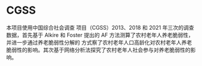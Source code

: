 # CGSS
本项目使用中国综合社会调查 项目（CGSS）2013、2018 和 2021 年三次的调查数据，首先基于 Alkire 和 Foster 提出的 AF 方法测算了农村老年人养老脆弱性，并进一步通过养老脆弱性分解的 方式察了农村老年人口高龄化对农村老年人养老脆弱性的影响。其次基于网络分析法探究了农村老年人社会参与对养老脆弱性的影响。
